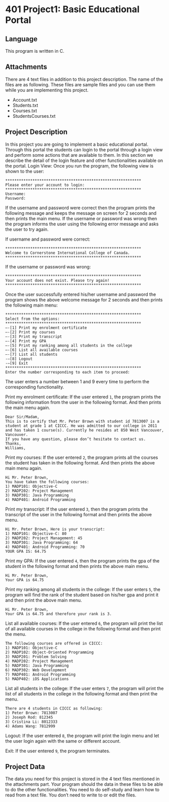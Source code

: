 # 401 Project1: Basic Educational Portal

## Language
 This program is written in C.

## Attachments
 There are 4 text files in addition to this project description. The name of the files are as
 following. These files are sample files and you can use them while you are implementing
 this project.
  
  - Account.txt
  - Students.txt
  - Courses.txt
  - StudentsCourses.txt
  
## Project Description
In this project you are going to implement a basic educational portal. Through this portal the students can login to the portal through a login view and perform some actions that are available to them. In this section we describe the detail of the login feature and other functionalities available on the portal.
Login View: Once you run the program, the following view is shown to the user:
```
************************************************************
Please enter your account to login:
************************************************************
Username:
Password:
```
If the username and password were correct then the program prints the following message and keeps the message on screen for 2 seconds and then prints the main menu. If the username or password was wrong then the program informs the user using the following error message and asks the user to try again.

If username and password were correct:
```
************************************************************
Welcome to Cornerstone International College of Canada. 
************************************************************
```
If the username or password was wrong:
```
************************************************************
Your account does not exist. Please try again! 
************************************************************
```
Once the user successfully entered his/her username and password the program shows the above welcome message for 2 seconds and then prints the following main menu:
```
************************************************************
Select from the options: 
************************************************************
—-[1] Print my enrolment certificate
—-[2] Print my courses
—-[3] Print my transcript
—-[4] Print my GPA
—-[5] Print my ranking among all students in the college
—-[6] List all available courses
—-[7] List all students
-—[8] Logout
-—[9] Exit 
************************************************************
Enter the number corresponding to each item to proceed:
```
The user enters a number between 1 and 9 every time to perform the corresponding functionality.

Print my enrolment certificate: If the user entered `1`, the program prints the following information from the user in the following format. And then prints the main menu again.
```
Dear Sir/Madam,
This is to certify that Mr. Peter Brown with student id 7813007 is a student at grade 1 at CICCC. He was admitted to our college in 2011 and has taken 1 course(s). Currently he resides at 850 West Vancouver, Vancouver.
If you have any question, please don’t hesitate to contact us.
Thanks,
Williams,
```
Print my courses: If the user entered `2`, the program prints all the courses the student has taken in the following format. And then prints the above main menu again.
```
Hi Mr. Peter Brown,
You have taken the following courses:
1) MADP101: Objective-C
2) MADP202: Project Management
3) MADP301: Java Programming
4) MADP401: Android Programming
```
Print my transcript: If the user entered `3`, then the program prints the transcript of the user in the following format and then prints the above menu.
```
Hi Mr. Peter Brown, Here is your transcript:
1) MADP101: Objective-C: 80
2) MADP202: Project Management: 45
3) MADP301: Java Programming: 64
4) MADP401: Android Programming: 70
YOUR GPA IS: 64.75
```
Print my GPA: If the user entered `4`, then the program prints the gpa of the student in the following format and then prints the above main menu.
```
Hi Mr. Peter Brown,
Your GPA is 64.75
```
Print my ranking among all students in the college: If the user enters `5`, the program will find the rank of the student based on his/her gpa and print it and then print the above main menu.
```
Hi Mr. Peter Brown,
Your GPA is 64.75 and therefore your rank is 3.
```
List all available courses: If the user entered `6`, the program will print the list of all available courses in the college in the following format and then print the menu.
```
The following courses are offered in CICCC:
1) MADP101: Objective-C
2) MADP102: Object-Oriented Programming
3) MADP201: Problem Solving
4) MADP202: Project Management
5) MADP301: Java Programming
6) MADP302: Web Development
7) MADP401: Android Programming
5) MADP402: iOS Applications
```
List all students in the college: If the user enters `7`, the program will print the list of all students in the college in the following format and then print the menu.
```
There are 4 students in CICCC as following:
1) Peter Brown: 7813007
2) Joseph Rod: 812345
3) Cristina Li: 8012333
4) Adams Wang: 7812999
```
Logout: If the user entered `8`, the program will print the login menu and let the user login again with the same or different account.

Exit: If the user entered `9`, the program terminates.

## Project Data
The data you need for this project is stored in the 4 text files mentioned in the attachments part. Your program should the data in these files to be able to do the other functionalities. You need to do self-study and learn how to read from a text file. You don’t need to write to or edit the files.
